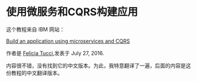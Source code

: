 # 使用微服务和CQRS构建应用

这个教程来自 IBM 网站：

[Build an application using microservices and CQRS](https://www.ibm.com/developerworks/cloud/library/cl-build-app-using-microservices-and-cqrs-trs/)

作者是 [Felicia Tucci](https://it.linkedin.com/in/felicia-tucci-86763b5),发表于 July 27, 2016.

内容很不错，没有找到它的中文版本。为此，我特意翻译了一遍，后面的内容是这份教程的中文翻译版本。






